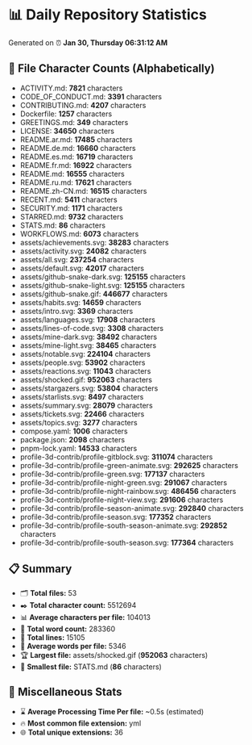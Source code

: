 # 📊 Daily Repository Statistics
Generated on ⏰ **Jan 30, Thursday 06:31:12 AM**

## 📂 File Character Counts (Alphabetically)
- ACTIVITY.md: **7821** characters
- CODE_OF_CONDUCT.md: **3391** characters
- CONTRIBUTING.md: **4207** characters
- Dockerfile: **1257** characters
- GREETINGS.md: **349** characters
- LICENSE: **34650** characters
- README.ar.md: **17485** characters
- README.de.md: **16660** characters
- README.es.md: **16719** characters
- README.fr.md: **16922** characters
- README.md: **16555** characters
- README.ru.md: **17621** characters
- README.zh-CN.md: **16515** characters
- RECENT.md: **5411** characters
- SECURITY.md: **1171** characters
- STARRED.md: **9732** characters
- STATS.md: **86** characters
- WORKFLOWS.md: **6073** characters
- assets/achievements.svg: **38283** characters
- assets/activity.svg: **24082** characters
- assets/all.svg: **237254** characters
- assets/default.svg: **42017** characters
- assets/github-snake-dark.svg: **125155** characters
- assets/github-snake-light.svg: **125155** characters
- assets/github-snake.gif: **446677** characters
- assets/habits.svg: **14659** characters
- assets/intro.svg: **3369** characters
- assets/languages.svg: **17908** characters
- assets/lines-of-code.svg: **3308** characters
- assets/mine-dark.svg: **38492** characters
- assets/mine-light.svg: **38465** characters
- assets/notable.svg: **224104** characters
- assets/people.svg: **53902** characters
- assets/reactions.svg: **11043** characters
- assets/shocked.gif: **952063** characters
- assets/stargazers.svg: **53804** characters
- assets/starlists.svg: **8497** characters
- assets/summary.svg: **28079** characters
- assets/tickets.svg: **22466** characters
- assets/topics.svg: **3277** characters
- compose.yaml: **1006** characters
- package.json: **2098** characters
- pnpm-lock.yaml: **14533** characters
- profile-3d-contrib/profile-gitblock.svg: **311074** characters
- profile-3d-contrib/profile-green-animate.svg: **292625** characters
- profile-3d-contrib/profile-green.svg: **177137** characters
- profile-3d-contrib/profile-night-green.svg: **291067** characters
- profile-3d-contrib/profile-night-rainbow.svg: **486456** characters
- profile-3d-contrib/profile-night-view.svg: **291606** characters
- profile-3d-contrib/profile-season-animate.svg: **292840** characters
- profile-3d-contrib/profile-season.svg: **177352** characters
- profile-3d-contrib/profile-south-season-animate.svg: **292852** characters
- profile-3d-contrib/profile-south-season.svg: **177364** characters

## 📋 Summary
- 🗂️ **Total files:** 53
- ✒️ **Total character count:** 5512694
- 📊 **Average characters per file:** 104013
- 📝 **Total word count:** 283360
- 🧾 **Total lines:** 15105
- 📐 **Average words per file:** 5346
- 🏆 **Largest file:** assets/shocked.gif (**952063** characters)
- 🥉 **Smallest file:** STATS.md (**86** characters)

## 🌟 Miscellaneous Stats
- ⌛ **Average Processing Time Per file:** ~0.5s (estimated)
- 🔥 **Most common file extension:** yml
- 🌐 **Total unique extensions:** 36
